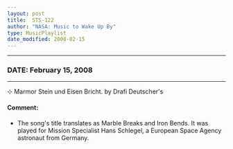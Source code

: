 ```yaml
---
layout: post
title:  STS-122
author: "NASA: Music to Wake Up By"
type: MusicPlaylist
date_modified: 2008-02-15
---
```


----
### DATE: February 15, 2008
----
⊹ Marmor Stein und Eisen Bricht. by Drafi Deutscher's

#### Comment:
* The song's title translates as Marble Breaks and Iron Bends. It was played for Mission Specialist Hans Schlegel, a European Space Agency astronaut from Germany.
